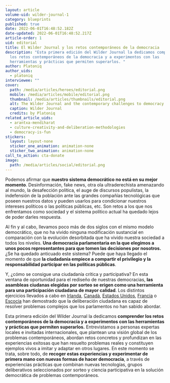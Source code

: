 ```yaml
---
layout: article
volume-uid: wilder-journal-1
category: blueprints
published: true
date: 2022-06-01T16:48:52.182Z
date-updated: 2022-06-01T16:48:52.217Z
article-order: 1
uid: editorial
title: El Wilder Journal y los retos contemporáneos de la democracia
description: "Esta primera edición del Wilder Journal la dedicamos comprender
  los retos contemporáneos de la democracia y a experimentos con las
  herramientas y prácticas que permiten superarlos. "
author: Platoniq
author_uids:
  - platoniq
interviewee: ""
cover:
  path: /media/articles/heroes/editorial.png
  mobile: /media/articles/mobile/editorial.png
  thumbnail: /media/articles/thumbnails/editorial.png
  alt: The Wilder Journal and the contemporary challenges to democracy
  caption: Wilder Journal
  credits: by Platoniq
related_article_uids:
  - arantxa-mendiharat
  - culture-creativity-and-deliberation-methodologies
  - democracy-is-fun
stickers:
  layout: layout-none
  sticker_one_animation: animation-none
  sticker_two_animation: animation-none
call_to_action: cta-donate
image:
  path: /media/articles/social/editorial.png
---
```

Podemos afirmar que **nuestro sistema democrático no está en su mejor momento**. Desinformación, fake news, otra ola ultraderechista amenazando al mundo, la desafección política, el auge de discursos populistas, la indefensión de la población ante las grandes compañías tecnológicas que poseen nuestros datos y pueden usarlos para condicionar nuestros intereses políticos o las políticas públicas, etc. Son retos a los que nos enfrentamos como sociedad y el sistema político actual ha quedado lejos de poder darles respuesta.

Al fin y al cabo, llevamos poco más de dos siglos con el mismo modelo democrático, que no ha vivido ninguna modificación sustancial en comparación con la evolución desorbitada que ha vivido nuestra sociedad a todos los niveles. **Una democracia parlamentaria en la que elegimos a unos pocos representantes para que tomen las decisiones por nosotros.** ¿Se ha quedado anticuado este sistema? Puede que haya llegado el momento de que **la ciudadanía empiece a compartir el privilegio y la responsabilidad participar en las políticas públicas**.

Y, ¿cómo se consigue una ciudadanía crítica y participativa? En esta ventana de oportunidad para el rediseño de nuestras democracias, **las asambleas ciudanas elegidas por sorteo se erigen como una herramienta para una participación ciudadana de mayor calidad**. Los distintos ejercicios llevados a cabo en [Irlanda](https://www.citizensassembly.ie/en), [Canadà](https://www.masslbp.com/resources), [Estados Unidos](https://healthydemocracy.org/cir/or), [Francia](https://www.conventioncitoyennepourleclimat.fr/en/) o [Escocia](https://webarchive.nrscotland.gov.uk/20220321133037/https://www.climateassembly.scot/) han demostrado que la deliberación ciudadana es capaz de resolver problemas complejos que los parlamentos no han sabido abordar.

Esta primera edición del Wilder Journal la dedicamos **comprender los retos contemporáneos de la democracia y a experimentos con las herramientas y prácticas que permiten superarlos.** Entrevistamos a personas expertas locales e invitadas internacionales, que plantean una visión global de los problemas contemporáneos, abordan retos concretos y profundizan en las experiencias exitosas que han resuelto problemas reales y constituyen ejemplos vivos a imitar y adaptar en otros lugares. En este momento se trata, sobre todo, de **recoger estas experiencias y experimentar de primera mano con nuevas formas de hacer democracia**, a través de experiencias prácticas que combinan nuevas tecnologías, grupos deliberativos seleccionados por sorteo y ciencia participativa en la solución democrática de problemas contemporáneos.